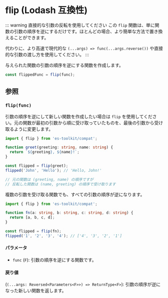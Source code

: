 # flip (Lodash 互換性)

::: warning 直接的な引数の反転を使用してください
この `flip` 関数は、単に関数の引数の順序を逆にするだけです。ほとんどの場合、より簡単な方法で置き換えることができます。

代わりに、より高速で現代的な `(...args) => func(...args.reverse())` や直接的な引数の渡し方を使用してください。
:::

与えられた関数の引数の順序を逆にする関数を作成します。

```typescript
const flippedFunc = flip(func);
```

## 参照

### `flip(func)`

引数の順序を逆にして新しい関数を作成したい場合は `flip` を使用してください。元の関数が最初の引数から順に受け取っていたものを、最後の引数から受け取るように変更します。

```typescript
import { flip } from 'es-toolkit/compat';

function greet(greeting: string, name: string) {
  return `${greeting}, ${name}!`;
}

const flipped = flip(greet);
flipped('John', 'Hello'); // 'Hello, John!'

// 元の関数は (greeting, name) の順序ですが
// 反転した関数は (name, greeting) の順序で受け取ります
```

複数の引数を受け取る関数でも、すべての引数の順序が逆になります。

```typescript
import { flip } from 'es-toolkit/compat';

function fn(a: string, b: string, c: string, d: string) {
  return [a, b, c, d];
}

const flipped = flip(fn);
flipped('1', '2', '3', '4'); // ['4', '3', '2', '1']
```

#### パラメータ

- `func` (`F`): 引数の順序を逆にする関数です。

#### 戻り値

(`(...args: Reversed<Parameters<F>>) => ReturnType<F>`): 引数の順序が逆になった新しい関数を返します。
